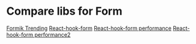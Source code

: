 # Compare libs for Form

[Formik Trending](https://www.npmtrends.com/final-form-vs-formik-vs-react-form-vs-react-redux-form)
[React-hook-form](https://www.npmtrends.com/formik-vs-react-hook-form-vs-redux-form)
[React-hook-form performance](https://github.com/react-hook-form/performance-compare)
[React-hook-form performance2](https://blog.logrocket.com/react-hook-form-vs-formik-a-technical-and-performance-comparison/)

